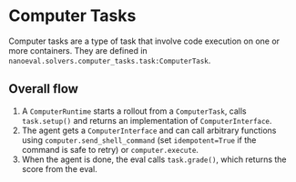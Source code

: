 # Computer Tasks

Computer tasks are a type of task that involve code execution on one or more containers. They are defined in
`nanoeval.solvers.computer_tasks.task:ComputerTask`.

## Overall flow

1. A `ComputerRuntime` starts a rollout from a `ComputerTask`, calls `task.setup()` and returns an implementation of
   `ComputerInterface`.
2. The agent gets a `ComputerInterface` and can call arbitrary functions using `computer.send_shell_command` (set
   `idempotent=True` if the command is safe to retry) or `computer.execute`.
3. When the agent is done, the eval calls `task.grade()`, which returns the score from the eval.